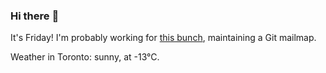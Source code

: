 ### Hi there :wave:

It's Friday! I'm probably working for [this bunch](https://github.com/kohofinancial), maintaining a Git mailmap.

Weather in Toronto: sunny, at -13°C.
